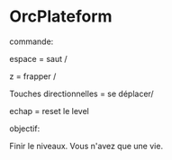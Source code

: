 # OrcPlateform

commande:

espace = saut /

z = frapper /

Touches directionnelles = se déplacer/

echap = reset le level

objectif:

Finir le niveaux. Vous n'avez que une vie.
